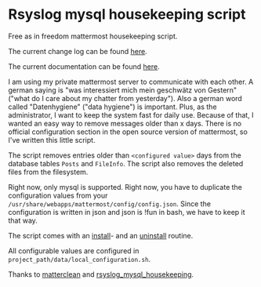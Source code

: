 # Rsyslog mysql housekeeping script

Free as in freedom mattermost housekeeping script.

The current change log can be found [here](CHANGELOG.md).

The current documentation can be found [here](documentation).

I am using my private mattermost server to communicate with each other.
A german saying is "was interessiert mich mein geschwätz von Gestern" ("what do I care about my chatter from yesterday"). Also a german word called "Datenhygiene" ("data hygiene") is important. Plus, as the administrator, I want to keep the system fast for daily use.
Because of that, I wanted an easy way to remove messages older than x days. There is no official configuration section in the open source version of mattermost, so I've written this little script.

The script removes entries older than `<configured value>` days from the database tables `Posts` and `FileInfo`.
The script also removes the deleted files from the filesystem.

Right now, only mysql is supported.
Right now, you have to duplicate the configuration values from your `/usr/share/webapps/mattermost/config/config.json`. Since the configuration is written in json and json is !fun in bash, we have to keep it that way.

The script comes with an [install](bin/install.sh)- and an [uninstall](bin/uninstall.sh) routine.

All configurable values are configured in `project_path/data/local_configuration.sh`.

Thanks to [matterclean](https://github.com/sinfallas/matterclean/blob/master/matterclean) and [rsyslog_mysql_housekeeping](https://github.com/bazzline/rsyslog_mysql_housekeeping).
